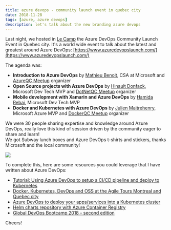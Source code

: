 ```yaml
---
title: azure devops - community launch event in quebec city
date: 2018-11-28
tags: [azure, azure devops]
description: let's talk about the new branding azure devops
---
```

Last night, we hosted in [Le Camp](https://lecampquebec.com/en/) the Azure DevOps Community Launch Event in Quebec city. It's a world wide event to talk about the latest and greatest around Azure DevOps: [https://www.azuredevopslaunch.com/](https://www.azuredevopslaunch.com/)  

The agenda was:
- **Introduction to Azure DevOps** by [Mathieu Benoit](https://www.linkedin.com/in/mathieubenoitqc/), CSA at Microsoft and [AzureQC Meetup](https://www.meetup.com/AzureQC) organizer
- **Open Source projects with Azure DevOps** by [Hinault Donfack](https://www.linkedin.com/in/hinault-romaric-donfack-01678823/), Microsoft Dev Tech MVP and [DotNetQC Meetup](https://www.meetup.com/DotNet-Quebec) organizer
- **Mobile development with Xamarin and Azure DevOps** by [Hamida Rebai](https://www.linkedin.com/in/hamida-rebai-trabelsi-09b8525/), Microsoft Dev Tech MVP
- **Docker and Kubernetes with Azure DevOps** by [Julien Maitrehenry,](https://www.linkedin.com/in/jmaitrehenry/) Microsoft Azure MVP and [DockerQC Meetup](https://www.meetup.com/Docker-Quebec-Meetup) organizer

We were 30 people sharing expertise and knowledge around Azure DevOps, really love this kind of session driven by the community eager to share and learn!  
We got Subway lunch boxes and Azure DevOps t-shirts and stickers, thanks Microsoft and the local community!  

[![](https://2.bp.blogspot.com/-tnbs0wIIfXg/W_9ZI_Ya0_I/AAAAAAAASLM/VltsHP7yEPQl0GBPXPTOGpIrVwtwSgBpwCLcBGAs/s640/devops-t-shirts.jpg)](https://2.bp.blogspot.com/-tnbs0wIIfXg/W_9ZI_Ya0_I/AAAAAAAASLM/VltsHP7yEPQl0GBPXPTOGpIrVwtwSgBpwCLcBGAs/s1600/devops-t-shirts.jpg)

To complete this, here are some resources you could leverage that I have written about Azure DevOps:  
- [Tutorial: Using Azure DevOps to setup a CI/CD pipeline and deploy to Kubernetes](https://open.microsoft.com/2018/11/27/tutorial-azure-devops-setup-cicd-pipeline-kubernetes-docker-helm/)
- [Docker, Kubernetes, DevOps and OSS at the Agile Tours Montreal and Quebec city](https://alwaysupalwayson.blogspot.com/2018/11/docker-kubernetes-devops-and-oss-at.html) 
- [Azure DevOps to deploy your apps/services into a Kubernetes cluster](https://alwaysupalwayson.blogspot.com/2018/10/azure-devops-to-deploy-your.html)
- [Helm charts repository with Azure Container Registry](https://alwaysupalwayson.blogspot.com/2018/10/helm-charts-repository-with-azure.html) 
- [Global DevOps Bootcamp 2018 - second edition](https://alwaysupalwayson.blogspot.com/2018/06/global-devops-bootcamp-2018-second.html) 

Cheers!